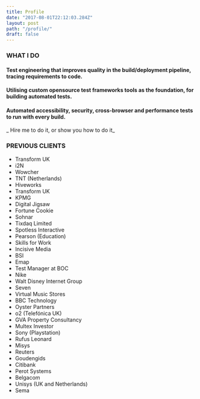```yaml
---
title: Profile
date: "2017-08-01T22:12:03.284Z"
layout: post
path: "/profile/"
draft: false
---
```


### WHAT I DO

#### Test engineering that improves quality in the build/deployment pipeline, tracing requirements to code.
#### Utilising custom opensource test frameworks tools as the foundation, for building automated tests.
#### Automated accessibility, security, cross-browser and performance tests to run with every build.
_ Hire me to do it, or show you how to do it_
### PREVIOUS CLIENTS

* Transform UK
* i2N
* Wowcher
* TNT (Netherlands)
* Hiveworks
* Transform UK
* KPMG
* Digital Jigsaw
* Fortune Cookie
* Sohnar
* Tixdaq Limited
* Spotless Interactive
* Pearson (Education)
* Skills for Work
* Incisive Media
* BSI
* Emap
* Test Manager at BOC
* Nike
* Walt Disney Internet Group
* Seven
* Virtual Music Stores
* BBC Technology
* Oyster Partners
* o2 (Telefónica UK)
* GVA Property Consultancy
* Multex Investor
* Sony (Playstation)
* Rufus Leonard
* Misys
* Reuters
* Goudengids
* Citibank
* Perot Systems
* Belgacom
* Unisys (UK and Netherlands)
* Sema


